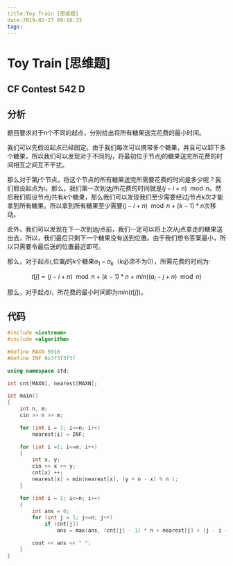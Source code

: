 ```yaml
---
title:Toy Train [思维题]
date:2019-02-27 09:16:33
tags:
---
```


# Toy Train [思维题]

## CF Contest 542 D

<!--more-->

## 分析

题目要求对于$n$个不同的起点，分别给出将所有糖果送完花费的最小时间。

我们可以先假设起点已经固定。由于我们每次可以携带多个糖果，并且可以卸下多个糖果，所以我们可以发现对于不同的$j$，将最初位于节点$j$的糖果送完所花费的时间相互之间互不干扰。

那么对于第$j$个节点，将这个节点的所有糖果送完所需要花费的时间是多少呢？我们假设起点为$i$。那么，我们第一次到达$j$所花费的时间就是$(j - i + n) \mod n$。然后我们假设节点$j$共有$k$个糖果，那么我们可以发现我们至少需要经过$j$节点$k$次才能拿到所有糖果。所以拿到所有糖果至少需要$(j - i + n) \mod n + (k - 1) *n$次移动。

此外，我们可以发现在下一次到达$j$点前，我们一定可以将上次从$j$点拿走的糖果送出去，所以，我们最后只剩下一个糖果没有送到位置。由于我们想令答案最小，所以只需要令最后送的位置最近即可。

那么，对于起点$i$,位置$j$的$k$个糖果$a_1 - a_k$（$k$必须不为$0$），所需花费的时间为:

$$ t[j] = (j - i + n) \mod n + (k - 1) * n + min( (a_i - j + n) \mod n) $$

那么，对于起点$i$，所花费的最小时间即为$min(t[j])$。 

## 代码

```C++
#include <iostream>
#include <algorithm>

#define MAXN 5010
#define INF 0x3f3f3f3f

using namespace std;

int cnt[MAXN], nearest[MAXN];

int main()
{
    int n, m;
    cin >> n >> m;

    for (int i = 1; i<=n; i++)
        nearest[i] = INF;

    for (int i =1; i<=m; i++)
    {
        int x, y;
        cin >> x >> y;
        cnt[x] ++;
        nearest[x] = min(nearest[x], (y + n - x) % n );
    }

    for (int i = 1; i<=n; i++)
    {
        int ans = 0;
        for (int j = 1; j<=n; j++)
            if (cnt[j])
                ans = max(ans, (cnt[j] - 1) * n + nearest[j] + (j - i + n) % n );

        cout << ans << " ";
    }
}
```